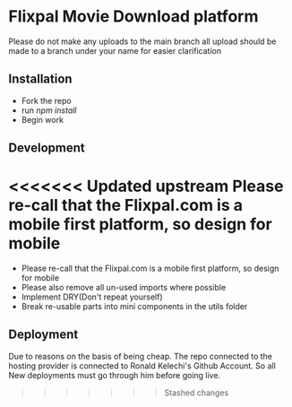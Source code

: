 # Flixpal Movie Download platform
Please do not make any uploads to the main branch all upload should be made to a branch under your name for easier clarification

## Installation
- Fork the repo
- run _npm install_
- Begin work

## Development
<<<<<<< Updated upstream
Please re-call that the Flixpal.com is a mobile first platform, so design for mobile
=======
- Please re-call that the Flixpal.com is a mobile first platform, so design for mobile
- Please also remove all un-used imports where possible
- Implement DRY(Don't repeat yourself)
- Break re-usable parts into mini components in the utils folder

## Deployment
Due to reasons on the basis of being cheap. The repo connected to the hosting provider is connected to Ronald Kelechi's Github  Account.
So all New deployments must go through him before going live.
>>>>>>> Stashed changes
